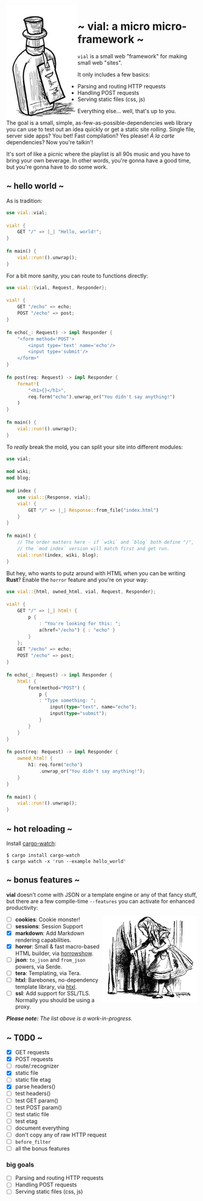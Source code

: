 <img src="./img/drink-me.jpeg" alt="Drink Me." align="left" height="300" />

# ~ vial: a micro micro-framework ~

`vial` is a small web "framework" for making small web "sites".

It only includes a few basics:

- Parsing and routing HTTP requests
- Handling POST requests
- Serving static files (css, js)

Everything else... well, that's up to you.

The goal is a small, simple, as-few-as-possible-dependencies web
library you can use to test out an idea quickly or get a static site
_rolling_. Single file, server side apps? You bet! Fast compilation?
Yes please! _À la carte_ dependencies? Now you're talkin'!

It's sort of like a picnic where the playlist is all 90s music and you
have to bring your own beverage. In other words, you're gonna have a
good time, but you're gonna have to do some work.

## ~ hello world ~

As is tradition:

```rust
use vial::vial;

vial! {
    GET "/" => |_| "Hello, world!";
}

fn main() {
    vial::run!().unwrap();
}
```

For a bit more sanity, you can route to functions directly:

```rust
use vial::{vial, Request, Responder};

vial! {
    GET "/echo" => echo;
    POST "/echo" => post;
}

fn echo(_: Request) -> impl Responder {
    "<form method='POST'>
        <input type='text' name='echo'/>
        <input type='submit'/>
    </form>"
}

fn post(req: Request) -> impl Responder {
    format!(
        "<h1>{}</h1>",
        req.form("echo").unwrap_or("You didn't say anything!")
    )
}

fn main() {
    vial::run!().unwrap();
}
```

To _really_ break the mold, you can split your site into different
modules:

```rust
use vial;

mod wiki;
mod blog;

mod index {
    use vial::{Response, vial};
    vial! {
        GET "/" => |_| Response::from_file("index.html")
    }
}

fn main() {
    // The order matters here - if `wiki` and `blog` both define "/",
    // the `mod index` version will match first and get run.
    vial::run!(index, wiki, blog);
}
```

But hey, who wants to putz around with HTML when you can be writing
**Rust**? Enable the `horror` feature and you're on your way:

```rust
use vial::{html, owned_html, vial, Request, Responder};

vial! {
    GET "/" => |_| html! {
        p {
            : "You're looking for this: ";
            a(href="/echo") { : "echo" }
        }
    };
    GET "/echo" => echo;
    POST "/echo" => post;
}

fn echo(_: Request) -> impl Responder {
    html! {
        form(method="POST") {
            p {
            : "Type something: ";
                input(type="text", name="echo");
                input(type="submit");
            }
        }
    }
}

fn post(req: Request) -> impl Responder {
    owned_html! {
        h1: req.form("echo")
            .unwrap_or("You didn't say anything!");
    }
}

fn main() {
    vial::run!().unwrap();
}
```

## ~ hot reloading ~

Install [cargo-watch]:

    $ cargo install cargo-watch
    $ cargo watch -x 'run --example hello_world'

## ~ bonus features ~

**vial** doesn't come with JSON or a template engine or any of that
fancy stuff, but there are a few compile-time `--features` you can
activate for enhanced productivity:

<img src="./img/alice.jpeg" alt="Alice" align="right" width="250" />

- [ ] **cookies**: Cookie monster!
- [ ] **sessions**: Session Support
- [x] **markdown**: Add Markdown rendering capabilities.
- [x] **horror**: Small & fast macro-based HTML builder, via [horrowshow].
- [ ] **json**: `to_json` and `from_json` powers, via Serde.
- [ ] **tera**: Templating, via Tera.
- [ ] **htxl**: Barebones, no-dependency template library, via [htxl].
- [ ] **ssl**: Add support for SSL/TLS. Normally you should be using a
      proxy.

_**Please note:** The list above is a work-in-progress._

## ~ T0D0 ~

- [x] GET requests
- [x] POST requests
- [ ] route/:recognizer
- [x] static file
- [ ] static file etag
- [x] parse headers()
- [ ] test headers()
- [ ] test GET param()
- [ ] test POST param()
- [ ] test static file
- [ ] test etag
- [ ] document everything
- [ ] don't copy any of raw HTTP request
- [ ] `before_filter`
- [ ] all the bonus features

### big goals

- [ ] Parsing and routing HTTP requests
- [ ] Handling POST requests
- [ ] Serving static files (css, js)

[cargo-watch]: https://crates.io/crates/cargo-watch
[horrowshow]: https://github.com/Stebalien/horrorshow-rs
[htxl]: https://github.com/xvxx/htxl
